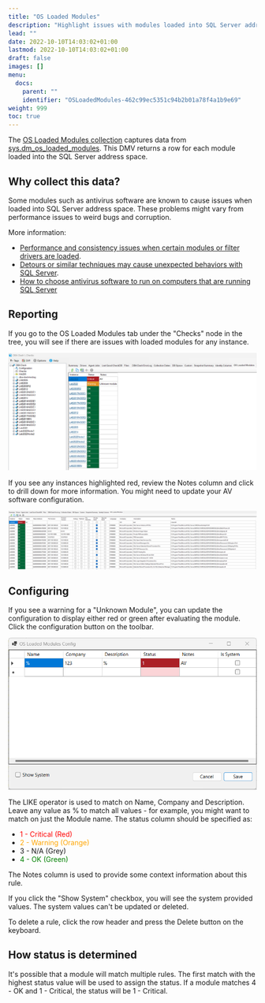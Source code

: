 ```yaml
---
title: "OS Loaded Modules"
description: "Highlight issues with modules loaded into SQL Server address space."
lead: ""
date: 2022-10-10T14:03:02+01:00
lastmod: 2022-10-10T14:03:02+01:00
draft: false
images: []
menu:
  docs:
    parent: ""
    identifier: "OSLoadedModules-462c99ec5351c94b2b01a78f4a1b9e69"
weight: 999
toc: true
---
```

<style>
r { color: Red }
o { color: Orange }
g { color: Green }
</style>
The [OS Loaded Modules collection](https://github.com/trimble-oss/dba-dash/blob/main/DBADash/SQL/SQLOSLoadedModules.sql) captures data from [sys.dm_os_loaded_modules](https://learn.microsoft.com/en-us/sql/relational-databases/system-dynamic-management-views/sys-dm-os-loaded-modules-transact-sql).  This DMV returns a row for each module loaded into the SQL Server address space.

## Why collect this data?

Some modules such as antivirus software are known to cause issues when loaded into SQL Server address space.  These problems might vary from performance issues to weird bugs and corruption. 

More information:
* [Performance and consistency issues when certain modules or filter drivers are loaded](https://learn.microsoft.com/en-us/troubleshoot/sql/performance/performance-consistency-issues-filter-drivers-modules).  
* [Detours or similar techniques may cause unexpected behaviors with SQL Server](https://learn.microsoft.com/en-US/troubleshoot/sql/general/issue-detours-similar-techniques).
* [How to choose antivirus software to run on computers that are running SQL Server](https://support.microsoft.com/en-us/topic/how-to-choose-antivirus-software-to-run-on-computers-that-are-running-sql-server-feda079b-3e24-186b-945a-3051f6f3a95b)

## Reporting

If you go to the OS Loaded Modules tab under the "Checks" node in the tree, you will see if there are issues with loaded modules for any instance.

[![OS Loaded Modules Summary](os_loaded_modules_summary.png)](os_loaded_modules_summary.png)

If you see any instances highlighted red, review the Notes column and click to drill down for more information.  You might need to update your AV software configuration.

[![OS Loaded Modules](os_loaded_modules.png)](os_loaded_modules.png)

## Configuring

If you see a warning for a "Unknown Module", you can update the configuration to display either red or green after evaluating the module.  Click the configuration button on the toolbar.  

[![OS Loaded Modules](os_loaded_modules_config.png)](os_loaded_modules_config.png)

The LIKE operator is used to match on Name, Company and Description.  Leave any value as % to match all values - for example, you might want to match on just the Module name.  The status column should be specified as:

* <r>1 - Critical (Red)</r>
* <o>2 - Warning (Orange)</o>
* 3 - N/A (Grey)
* <g>4 - OK (Green)</g>

The Notes column is used to provide some context information about this rule.

If you click the "Show System" checkbox, you will see the system provided values.  The system values can't be updated or deleted.

To delete a rule, click the row header and press the Delete button on the keyboard.

## How status is determined 

It's possible that a module will match multiple rules.  The first match with the highest status value will be used to assign the status.  If a module matches 4 - OK and 1 - Critical, the status will be 1 - Critical.
